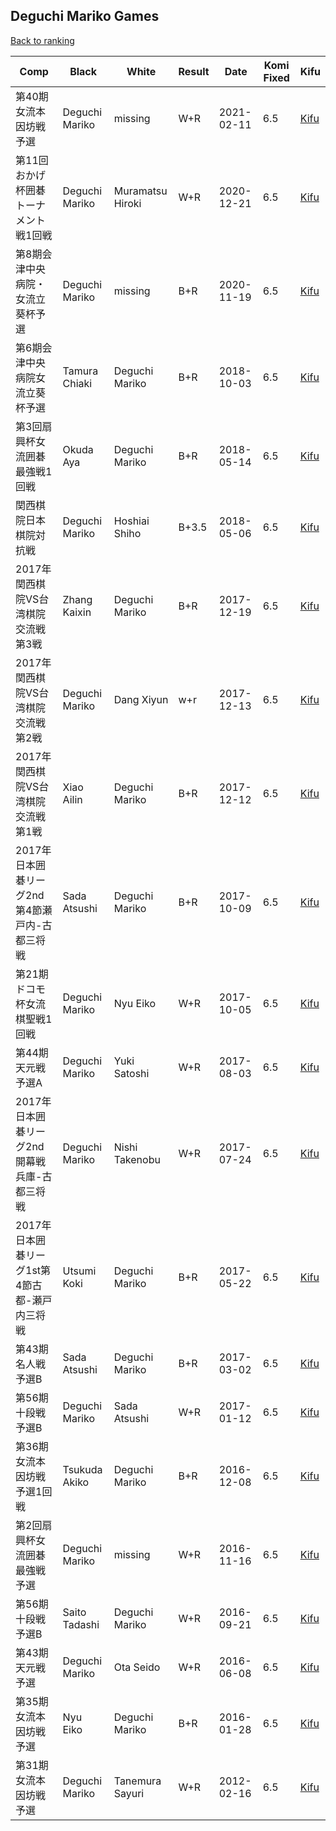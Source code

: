 ## Deguchi Mariko Games

[Back to ranking](../../index.md)




| **Comp** | **Black** | **White** | **Result** | **Date** | **Komi Fixed** | **Kifu** | 
| --- | --- | --- | --- | --- | --- | --- |
| 第40期女流本因坊戦予選 | Deguchi Mariko | missing | W+R | 2021-02-11 | 6.5 | [Kifu](https://kifudepot.net/kifucontents.php?id=zKqVzq4nLxL9YemRcKMOKQ%3D%3D) | 
| 第11回おかげ杯囲碁トーナメント戦1回戦 | Deguchi Mariko | Muramatsu Hiroki | W+R | 2020-12-21 | 6.5 | [Kifu](https://kifudepot.net/kifucontents.php?id=0alC5uo24H0MUXeEFTA3uQ%3D%3D) | 
| 第8期会津中央病院・女流立葵杯予選 | Deguchi Mariko | missing | B+R | 2020-11-19 | 6.5 | [Kifu](https://kifudepot.net/kifucontents.php?id=kNn4P3F1Dk1UrgpmNXeunA%3D%3D) | 
| 第6期会津中央病院女流立葵杯予選 | Tamura Chiaki | Deguchi Mariko | B+R | 2018-10-03 | 6.5 | [Kifu](https://kifudepot.net/kifucontents.php?id=bKa0g6%2B95kH5BvETbglgbQ%3D%3D) | 
| 第3回扇興杯女流囲碁最強戦1回戦 | Okuda Aya | Deguchi Mariko | B+R | 2018-05-14 | 6.5 | [Kifu](https://kifudepot.net/kifucontents.php?id=cCycEqsg%2F8QSFVbIeNx2Pw%3D%3D) | 
| 関西棋院日本棋院対抗戦 | Deguchi Mariko | Hoshiai Shiho | B+3.5 | 2018-05-06 | 6.5 | [Kifu](https://kifudepot.net/kifucontents.php?id=IBKbo2K8jhjgVJpybUBhJQ%3D%3D) | 
| 2017年関西棋院VS台湾棋院交流戦第3戦 | Zhang Kaixin | Deguchi Mariko | B+R | 2017-12-19 | 6.5 | [Kifu](https://kifudepot.net/kifucontents.php?id=Ny3b104b9cd2f8BMVeIVMA%3D%3D) | 
| 2017年関西棋院VS台湾棋院交流戦第2戦 | Deguchi Mariko | Dang Xiyun | w+r | 2017-12-13 | 6.5 | [Kifu](https://kifudepot.net/kifucontents.php?id=V0wXAPWCdCJvTIvYjir7fQ%3D%3D) | 
| 2017年関西棋院VS台湾棋院交流戦第1戦 | Xiao Ailin | Deguchi Mariko | B+R | 2017-12-12 | 6.5 | [Kifu](https://kifudepot.net/kifucontents.php?id=DUyIDanZHiSlkf7sAPGkdw%3D%3D) | 
| 2017年日本囲碁リーグ2nd第4節瀬戸内-古都三将戦 | Sada Atsushi | Deguchi Mariko | B+R | 2017-10-09 | 6.5 | [Kifu](https://kifudepot.net/kifucontents.php?id=RVkbHq8X6YffGe9eCDtAVw%3D%3D) | 
| 第21期ドコモ杯女流棋聖戦1回戦 | Deguchi Mariko | Nyu Eiko | W+R | 2017-10-05 | 6.5 | [Kifu](https://kifudepot.net/kifucontents.php?id=BveHfAa4GOnDG4nRqsJXEA%3D%3D) | 
| 第44期天元戦予選A | Deguchi Mariko | Yuki Satoshi | W+R | 2017-08-03 | 6.5 | [Kifu](https://kifudepot.net/kifucontents.php?id=N8A10PS%2F5coyiuG76xwaVQ%3D%3D) | 
| 2017年日本囲碁リーグ2nd開幕戦兵庫-古都三将戦 | Deguchi Mariko | Nishi Takenobu | W+R | 2017-07-24 | 6.5 | [Kifu](https://kifudepot.net/kifucontents.php?id=zhKLuX3Eg3LFN33IJTis6Q%3D%3D) | 
| 2017年日本囲碁リーグ1st第4節古都-瀬戸内三将戦 | Utsumi Koki | Deguchi Mariko | B+R | 2017-05-22 | 6.5 | [Kifu](https://kifudepot.net/kifucontents.php?id=Dqv%2FGcDna4dtMtRNKIdKpw%3D%3D) | 
| 第43期名人戦予選B | Sada Atsushi | Deguchi Mariko | B+R | 2017-03-02 | 6.5 | [Kifu](https://kifudepot.net/kifucontents.php?id=LPT519%2FmL8W7G357URr6DQ%3D%3D) | 
| 第56期十段戦予選B | Deguchi Mariko | Sada Atsushi | W+R | 2017-01-12 | 6.5 | [Kifu](https://kifudepot.net/kifucontents.php?id=Y%2FyaLUqdic5fN9%2FzeL10%2Bg%3D%3D) | 
| 第36期女流本因坊戦予選1回戦 | Tsukuda Akiko | Deguchi Mariko | B+R | 2016-12-08 | 6.5 | [Kifu](https://kifudepot.net/kifucontents.php?id=AzfBnmyTUGGKpgz5qZeC9g%3D%3D) | 
| 第2回扇興杯女流囲碁最強戦　予選 | Deguchi Mariko | missing | W+R | 2016-11-16 | 6.5 | [Kifu](https://kifudepot.net/kifucontents.php?id=Gd14GWcHeOsBA2Yqna%2FQgA%3D%3D) | 
| 第56期 十段戦 予選B | Saito Tadashi | Deguchi Mariko | W+R | 2016-09-21 | 6.5 | [Kifu](https://kifudepot.net/kifucontents.php?id=MlReG10NjRbicfHw2pmExA%3D%3D) | 
| 第43期天元戦予選 | Deguchi Mariko | Ota Seido | W+R | 2016-06-08 | 6.5 | [Kifu](https://kifudepot.net/kifucontents.php?id=G34Nnm%2F197a3hx2%2BpRd%2FCg%3D%3D) | 
| 第35期女流本因坊戦予選 | Nyu Eiko | Deguchi Mariko | B+R | 2016-01-28 | 6.5 | [Kifu](https://kifudepot.net/kifucontents.php?id=Ub3IynNStJFEPRLunQt5LA%3D%3D) | 
| 第31期女流本因坊戦予選 | Deguchi Mariko | Tanemura Sayuri | W+R | 2012-02-16 | 6.5 | [Kifu](https://kifudepot.net/kifucontents.php?id=9kMRo7RMVnmBVbxr34aX7A%3D%3D) |




